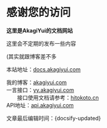 # 感谢您的访问

**这里是AkagiYui的文档网站**

这里会不定期的发布一些内容

(其实就跟博客差不多

本站地址：[docs.akagiyui.com](https://docs.akagiyui.com)

我的博客：[akagiyui.com](https://akagiyui.com)<br/>
一言接口：[yy.akagiyui.com](https://yy.akagiyui.com)<br/>
　　接口使用文档请参考：[hitokoto.cn](https://developer.hitokoto.cn/sentence/#%E8%AF%B7%E6%B1%82%E5%8F%82%E6%95%B0)<br/>
API地址：[api.akagiyui.com](https://api.akagiyui.com)<br/>

文章最后编辑时间：{docsify-updated}
